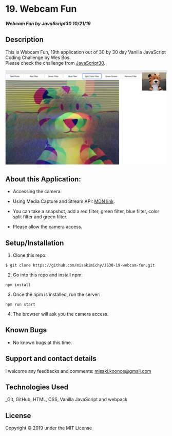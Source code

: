 # 19. Webcam Fun

#### _Webcam Fun by JavaScript30 10/21/19_

## Description
This is Webcam Fun, 19th application out of 30 by 30 day Vanilla JavaScript Coding Challenge by Wes Bos.<br>
Please check the challenge from [JavaScript30](http://wesbos.com/javascript30/).

![Screenshot of the app](src/img/screenshot.png)


## About this Application:
- Accessing the camera.

- Using Media Capture and Stream API: [MDN link](https://developer.mozilla.org/en-US/docs/Web/API/Media_Streams_API).

- You can take a snapshot, add a red filter, green filter, blue filter, color split filter and green filter.

- Please allow the camera access.

## Setup/Installation

1. Clone this repo:
```
$ git clone https://github.com/misakimichy/JS30-19-webcam-fun.git
```

2. Go into this repo and install npm:
```
npm install
```

3. Once the npm is installed, run the server:
```
npm run start
```

4. The browser will ask you the camera access.

## Known Bugs
* No known bugs at this time.

## Support and contact details
 I welcome any feedbacks and comments: misaki.koonce@gmail.com

## Technologies Used
_Git, GitHub, HTML, CSS, Vanilla JavaScript and webpack

## License
Copyright © 2019 under the MIT License